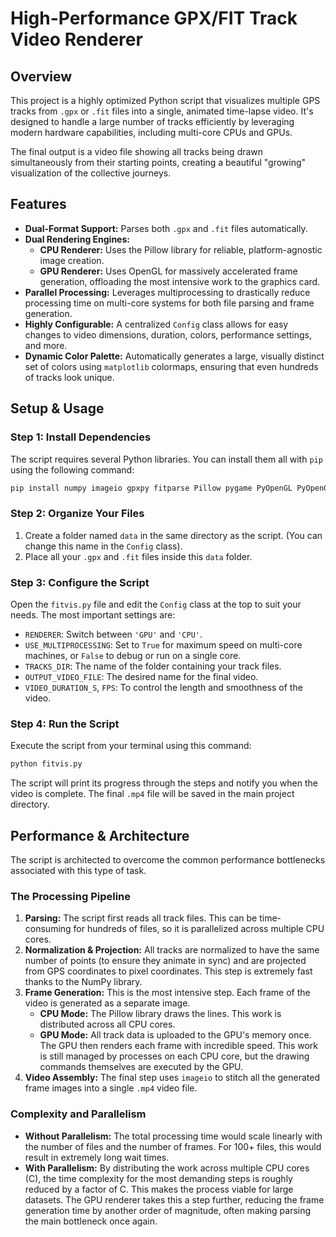 # High-Performance GPX/FIT Track Video Renderer

## Overview

This project is a highly optimized Python script that visualizes multiple GPS tracks from `.gpx` or `.fit` files into a single, animated time-lapse video. It's designed to handle a large number of tracks efficiently by leveraging modern hardware capabilities, including multi-core CPUs and GPUs.

The final output is a video file showing all tracks being drawn simultaneously from their starting points, creating a beautiful "growing" visualization of the collective journeys.

## Features

* **Dual-Format Support:** Parses both `.gpx` and `.fit` files automatically.
* **Dual Rendering Engines:**
    * **CPU Renderer:** Uses the Pillow library for reliable, platform-agnostic image creation.
    * **GPU Renderer:** Uses OpenGL for massively accelerated frame generation, offloading the most intensive work to the graphics card.
* **Parallel Processing:** Leverages multiprocessing to drastically reduce processing time on multi-core systems for both file parsing and frame generation.
* **Highly Configurable:** A centralized `Config` class allows for easy changes to video dimensions, duration, colors, performance settings, and more.
* **Dynamic Color Palette:** Automatically generates a large, visually distinct set of colors using `matplotlib` colormaps, ensuring that even hundreds of tracks look unique.

## Setup & Usage

### Step 1: Install Dependencies

The script requires several Python libraries. You can install them all with `pip` using the following command:

```bash 
pip install numpy imageio gpxpy fitparse Pillow pygame PyOpenGL PyOpenGL_accelerate matplotlib
```

### Step 2: Organize Your Files

1. Create a folder named `data` in the same directory as the script. (You can change this name in the `Config` class).
2. Place all your `.gpx` and `.fit` files inside this `data` folder.

### Step 3: Configure the Script

Open the `fitvis.py` file and edit the `Config` class at the top to suit your needs. The most important settings are:

* `RENDERER`: Switch between `'GPU'` and `'CPU'`.
* `USE_MULTIPROCESSING`: Set to `True` for maximum speed on multi-core machines, or `False` to debug or run on a single core.
* `TRACKS_DIR`: The name of the folder containing your track files.
* `OUTPUT_VIDEO_FILE`: The desired name for the final video.
* `VIDEO_DURATION_S`, `FPS`: To control the length and smoothness of the video.

### Step 4: Run the Script

Execute the script from your terminal using this command:

```bash 
python fitvis.py
```

The script will print its progress through the steps and notify you when the video is complete. The final `.mp4` file will be saved in the main project directory.

## Performance & Architecture

The script is architected to overcome the common performance bottlenecks associated with this type of task.

### The Processing Pipeline

1. **Parsing:** The script first reads all track files. This can be time-consuming for hundreds of files, so it is parallelized across multiple CPU cores.
2. **Normalization & Projection:** All tracks are normalized to have the same number of points (to ensure they animate in sync) and are projected from GPS coordinates to pixel coordinates. This step is extremely fast thanks to the NumPy library.
3. **Frame Generation:** This is the most intensive step. Each frame of the video is generated as a separate image.
    * **CPU Mode:** The Pillow library draws the lines. This work is distributed across all CPU cores.
    * **GPU Mode:** All track data is uploaded to the GPU's memory once. The GPU then renders each frame with incredible speed. This work is still managed by processes on each CPU core, but the drawing commands themselves are executed by the GPU.
4. **Video Assembly:** The final step uses `imageio` to stitch all the generated frame images into a single `.mp4` video file.

### Complexity and Parallelism

* **Without Parallelism:** The total processing time would scale linearly with the number of files and the number of frames. For 100+ files, this would result in extremely long wait times.
* **With Parallelism:** By distributing the work across multiple CPU cores (C), the time complexity for the most demanding steps is roughly reduced by a factor of C. This makes the process viable for large datasets. The GPU renderer takes this a step further, reducing the frame generation time by another order of magnitude, often making parsing the main bottleneck once again.